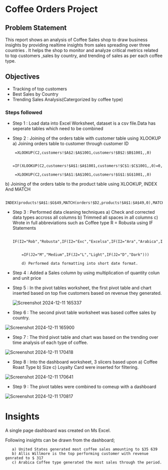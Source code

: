
# Coffee Orders Project


## Problem Statement

This report shows an analysis of Coffee Sales shop to draw business insights  by providing realtime insights from sales spreading over three countries . It helps the shop to monitor and analyze critical metrics related to top customers ,sales by country, and trending of sales as per each coffee type. 

## Objectives
- Tracking of top customers
- Best Sales by Country
- Trending Sales Analysis(Catergorized by coffee type)




### Steps followed 

- Step 1 : Load data into Excel Worksheet, dataset is a csv file.Data has seperate tables which need to be combined
- Step 2 : Joining of the orders table with customer table using XLOOKUP
a) Joining orders table to customer through customer ID

       =XLOOKUP(C2,customers!$A$2:$A$1001,customers!$B$2:$B$1001,,0)

       =IF(XLOOKUP(C2,customers!$A$1:$A$1001,customers!$C$1:$C$1001,,0)=0,"",XLOOKUP(C2,customers!$A$1:$A$1001,customers!$C$1:$C$1001,,0))

       =XLOOKUP(C2,customers!$A$1:$A$1001,customers!$G$1:$G$1001,,0)

b) Joining of the orders table to the product table using XLOOKUP, INDEX And MATCH

     INDEX(products!$A$1:$G$49,MATCH(orders!$D2,products!$A$1:$A$49,0),MATCH(orders!I$1,products!$A$1:$G$1,0))


- Step 3 : Performed data cleaning techniques
          a) Check and corrected data types accross all columns
          b) Trimmed all spaces in all columns 
          c) Wrote in full abbreviations such as Coffee type R = Robusta using IF Statements

          IF(I2="Rob","Robusta",IF(I2="Exc","Excelsa",IF(I2="Ara","Arabica",IF(I2="Lib","Liberica"))))


          =IF(J2="M","Medium",IF(J2="L","Light",IF(J2="D","Dark")))
          
          d) Performed data formatting into short date format.
- Step 4 : Added a Sales column by using multiplication of quantity colun and unit price

        
- Step 5 : In the pivot tables worksheet, the first pivot table and chart inserted based on top five customers based on revenue they generated.
      
   ![Screenshot 2024-12-11 165337](https://github.com/user-attachments/assets/022e9933-eab1-4c51-ac85-b5204b67f59d)

  

- Step 6 : The second pivot table worksheet was based coffee sales by country.

![Screenshot 2024-12-11 165900](https://github.com/user-attachments/assets/056b79fc-5bcd-4f38-b37e-4f44618664cb)



- Step 7 : The third pivot table and chart was based on the trending over time analysis of each type of coffee. 


![Screenshot 2024-12-11 170418](https://github.com/user-attachments/assets/389befdf-de63-42f8-9a3b-6f124f0a2da4)


- Step 8 : Into the dashboard worksheet,
3 slicers based upon 
                     a) Coffee Roast Type
                     b) Size
                     c) Loyalty Card
                      were inserted for filtering.

![Screenshot 2024-12-11 170641](https://github.com/user-attachments/assets/1fc4f526-f029-4bbb-aefc-00dc1eb2b9c7)


 
- Step 9 : The pivot tables were combined to comeup with a dashboard 

 
![Screenshot 2024-12-11 170817](https://github.com/user-attachments/assets/7fc20984-6573-4327-91ab-fae14e270f65)



# Insights

A single page dashboard was created on Ms Excel.

Following insights can be drawn from the dashboard;


       a) United States generated most coffee sales amounting to $35 639
       b) Allis Willmore is the top performing customer with revenue genrated to $ 317
       c) Arabica Coffee type generated the most sales through the period.
       
       

           

 

